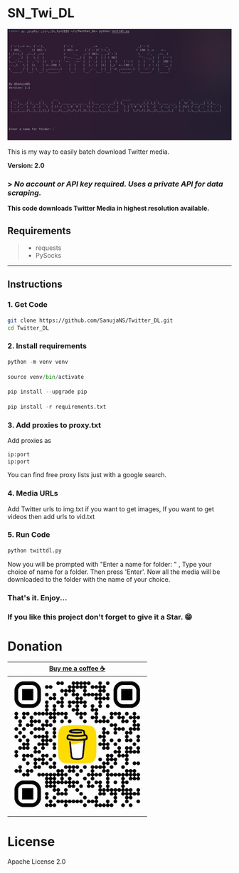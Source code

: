 # SN_Twi_DL

![](assets/img.jpg)

This is my way to easily batch download Twitter media.

**Version: 2.0**

### > ***No account or API key required. Uses a private API for data scraping.***

**This code downloads Twitter Media in highest resolution available.**

## Requirements

> * requests
> * PySocks

---

## Instructions

### 1. Get Code
```bash
git clone https://github.com/SanujaNS/Twitter_DL.git
cd Twitter_DL
```

### 2. Install requirements
```python
python -m venv venv

source venv/bin/activate

pip install --upgrade pip

pip install -r requirements.txt
```

### 3. Add proxies to proxy.txt
Add proxies as
```
ip:port
ip:port
```

You can find free proxy lists just with a google search.

### 4. Media URLs
Add Twitter urls to img.txt if you want to get images,
If you want to get videos then add urls to vid.txt

### 5. Run Code
```python
python twittdl.py
```

Now you will be prompted with "Enter a name for folder: " ,
Type your choice of name for a folder. Then press 'Enter'.
Now all the media will be downloaded to the folder with the name of your choice.

### That's it. Enjoy...
### If you like this project don't forget to give it a Star. 😁

# Donation

|**[Buy me a coffee ☕](https://bmc.link/sanujans)**|
|---------------------------------------------------|
|![](assets/bmc_sanujans.jpg)                       |
|                                                   |

# License

Apache License 2.0

